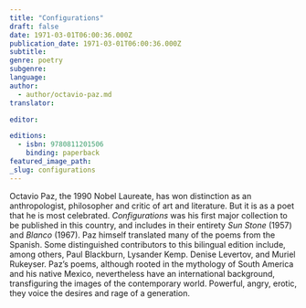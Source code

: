 ```yaml
---
title: "Configurations"
draft: false
date: 1971-03-01T06:00:36.000Z
publication_date: 1971-03-01T06:00:36.000Z
subtitle:
genre: poetry
subgenre:
language:
author:
  - author/octavio-paz.md
translator:

editor:

editions:
  - isbn: 9780811201506
    binding: paperback
featured_image_path:
_slug: configurations
---
```


Octavio Paz, the 1990 Nobel Laureate, has won distinction as an anthropologist, philosopher and critic of art and literature. But it is as a poet that he is most celebrated. _Configurations_ was his first major collection to be published in this country, and includes in their entirety _Sun Stone_ (1957) and _Blanco_ (1967). Paz himself translated many of the poems from the Spanish. Some distinguished contributors to this bilingual edition include, among others, Paul Blackburn, Lysander Kemp. Denise Levertov, and Muriel Rukeyser. Paz’s poems, although rooted in the mythology of South America and his native Mexico, nevertheless have an international background, transfiguring the images of the contemporary world. Powerful, angry, erotic, they voice the desires and rage of a generation.

